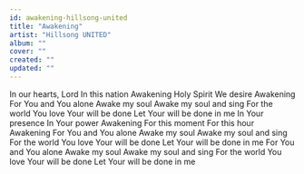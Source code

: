 ```yaml
---
id: awakening-hillsong-united
title: "Awakening"
artist: "Hillsong UNITED"
album: ""
cover: ""
created: ""
updated: ""
---
```


In our hearts, Lord
In this nation
Awakening
Holy Spirit
We desire
Awakening
For You and You alone
Awake my soul
Awake my soul and sing
For the world You love
Your will be done
Let Your will be done in me
In Your presence
In Your power
Awakening
For this moment
For this hour
Awakening
For You and You alone
Awake my soul
Awake my soul and sing
For the world You love
Your will be done
Let Your will be done in me
For You and You alone
Awake my soul
Awake my soul and sing
For the world You love
Your will be done
Let Your will be done in me
